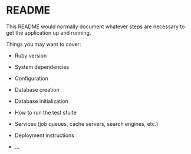 # README

This README would normally document whatever steps are necessary to get the
application up and running.

Things you may want to cover:

* Ruby version

* System dependencies

* Configuration

* Database creation

* Database initialization

* How to run the test sfuite

* Services (job queues, cache servers, search engines, etc.)

* Deployment instructions

* ...

